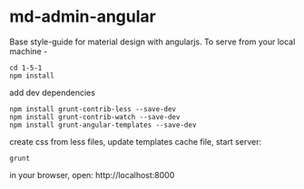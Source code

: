 # md-admin-angular

Base style-guide for material design with angularjs. To serve from your local machine -

    cd 1-5-1
    npm install
    
add dev dependencies

    npm install grunt-contrib-less --save-dev
    npm install grunt-contrib-watch --save-dev
    npm install grunt-angular-templates --save-dev
    
create css from less files, update templates cache file, start server:

    grunt
    
in your browser, open: http://localhost:8000

